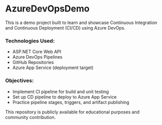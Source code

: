 # AzureDevOpsDemo

This is a demo project built to learn and showcase Continuous Integration and Continuous Deployment (CI/CD) using Azure DevOps.

### Technologies Used:
- ASP.NET Core Web API
- Azure DevOps Pipelines
- GitHub Repositories
- Azure App Service (deployment target)

### Objectives:
- Implement CI pipeline for build and unit testing
- Set up CD pipeline to deploy to Azure App Service
- Practice pipeline stages, triggers, and artifact publishing

This repository is publicly available for educational purposes and community contribution.
